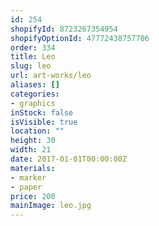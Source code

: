 ```yaml
---
id: 254
shopifyId: 8723267354954
shopifyOptionId: 47772438757706
order: 334
title: Leo
slug: leo
url: art-works/leo
aliases: []
categories:
- graphics
inStock: false
isVisible: true
location: ""
height: 30
width: 21
date: 2017-01-01T00:00:00Z
materials:
- marker
- paper
price: 200
mainImage: leo.jpg
---
```


